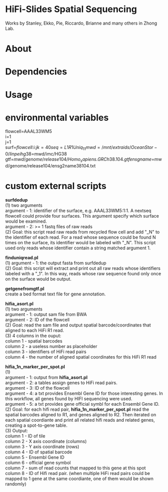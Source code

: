 # **HiFi-Slides Spatial Sequencing**


Works by Stanley, Ekko, Pie, Riccardo, Brianne and many others in Zhong Lab.

# **About**  
# **Dependencies**  
# **Usage**  




# **environmental variables**
flowcell=AAAL33WM5  
i=1  
j=1  
surf=$flowcell:$i:$j  
k=40  
seq=L1R1Uniq_11  
mwd=/mnt/extraids/OceanStor-0/linpei  
hg38=$mwd/imc/HG38  
gtf=$mwd/genome/release104/Homo_sapiens.GRCh38.104.gtf  
ensgname=$mwd/genome/release104/ensg2name38104.txt  


# **custom external scripts**


**surfdedup**  
(1) two arguments  
argument - 1: identifier of the surface, e.g. AAAL33WM5:1:1. A nextseq flowcell could provide four surfaces. This argument specify which surface would be examined.   
argument - 2: >= 1 fastq files of raw reads  
(2) Goal: this script read raw reads from recycled flow cell and add "_N" to the identifier of each read. For a read whose sequence could be found N times on the surface, its identifier would be labeled with "_N". This script used only reads whose identifier contain a string matched argument 1. 


**finduniqread.pl**  
(1) argument - 1: the output fasta from surfdedup  
(2) Goal: this script will extract and print out all raw reads whose identifiers labeled with a "_1". In this way,  reads whose raw sequence found only once on the surface would be output. 

**getgenefromgtf.pl**  
create a bed format text file for gene annotation.

**hifia_asort.pl**  
(1) two arguments  
argument - 1: output sam file from BWA  
argument - 2: ID of the flowcell  
(2) Goal: read the sam file and output spatial barcode/coordinates that aligned to each HiFi R1 read.  
(3) 4 columns in the ouput:   
column 1 - spatial barcodes  
column 2 - a useless number as placeholder  
column 3 - identifiers of HiFi read pairs  
column 4 - the number of aligned spatial coordinates for this HiFi R1 read  


**hifia_1n_marker_per_spot.pl**  
(1)   
argument - 1: output from **hifia_asort.pl**   
argument - 2: a tables assign genes to HiFi read pairs.  
argument - 3: ID of the flowcell  
argument - 4: a txt provides Ensembl Gene ID for those interesting genes. In this workflow, all genes found by HIFI sequencing were used.  
argument - 5: a txt provides gene official symbl for each Ensembl Gene ID.  
(2) Goal: for each hifi read pair, **hifia_1n_marker_per_spot.pl** read the spatial barcodes aligned to R1, and genes aligned to R2. Then iterated on each spatial coordiante and print all related hifi reads and related genes, creating a spot-to-gene table.  
(3) Output:  
column 1 - ID of tile  
column 2 - X axis coordinate (columns)  
column 3 - Y axis coordinate (rows)  
column 4 - ID of spatial barcode  
column 5 - Ensembl Gene ID  
column 6 - official gene symbol  
column 7 - sum of read counts that mapped to this gene at this spot  
column 8 - ID of Hifi read pair. (when multiple HiFi read pairs could be mapped to 1 gene at the same coordiante, one of them would be shown randomly)    